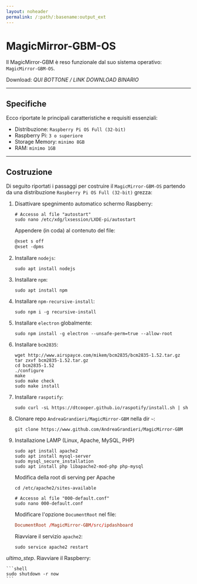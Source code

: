 ```yaml
---
layout: noheader
permalink: /:path/:basename:output_ext
---
```


# MagicMirror-GBM-OS

Il MagicMirror-GBM è reso funzionale dal suo sistema operativo: `MagicMirror-GBM-OS`.

Download: _QUI BOTTONE / LINK DOWNLOAD BINARIO_

---

## Specifiche

Ecco riportate le principali caratteristiche e requisiti essenziali:

- Distribuzione: `Raspberry Pi OS Full (32-bit)`
- Raspberry Pi: `3 o superiore`
- Storage Memory: `minimo 8GB`
- RAM: `minimo 1GB`

---

## Costruzione

Di seguito riportati i passaggi per costruire il `MagicMirror-GBM-OS` partendo da una distribuzione `Raspberry Pi OS Full (32-bit)` grezza:

1. Disattivare spegnimento automatico schermo Raspberry:

    ```shell
    # Accesso al file "autostart"
    sudo nano /etc/xdg/lxsession/LXDE-pi/autostart
    ```

    Appendere (in coda) al contenuto del file:

    ```txt
    @xset s off
    @xset -dpms
    ```

2. Installare `nodejs`:

    ```shell
    sudo apt install nodejs
    ```

3. Installare `npm`:

    ```shell
    sudo apt install npm
    ```

4. Installare `npm-recursive-install`:

    ```shell
    sudo npm i -g recursive-install
    ```

5. Installare `electron` globalmente:

    ```shell
    sudo npm install -g electron --unsafe-perm=true --allow-root
    ```

6. Installare `bcm2835`:

    ```shell
    wget http://www.airspayce.com/mikem/bcm2835/bcm2835-1.52.tar.gz
    tar zxvf bcm2835-1.52.tar.gz
    cd bcm2835-1.52
    ./configure
    make
    sudo make check
    sudo make install
    ```

7. Installare `raspotify`:

    ```shell
    sudo curl -sL https://dtcooper.github.io/raspotify/install.sh | sh
    ```

8. Clonare repo `AndreaGrandieri/MagicMirror-GBM` nella dir `~`:

    ```shell
    git clone https://www.github.com/AndreaGrandieri/MagicMirror-GBM
    ```

9. Installazione LAMP (Linux, Apache, MySQL, PHP)

    ```shell
    sudo apt install apache2
    sudo apt install mysql-server
    sudo mysql_secure_installation
    sudo apt install php libapache2-mod-php php-mysql
    ```

    Modifica della root di serving per Apache

    ```shell
    cd /etc/apache2/sites-available

    # Accesso al file "000-default.conf"
    sudo nano 000-default.conf
    ```

    Modificare l'opzione `DocumentRoot` nel file:

    ```conf
    DocumentRoot /MagicMirror-GBM/src/ipdashboard
    ```

    Riavviare il servizio `apache2`:

    ```shell
    sudo service apache2 restart
    ```

_ultimo\_step_. Riavviare il Raspberry:

    ```shell
    sudo shutdown -r now
    ```
